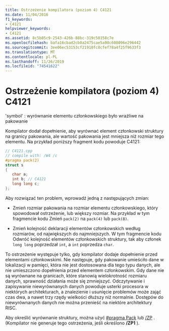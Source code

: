 ```yaml
---
title: Ostrzeżenie kompilatora (poziom 4) C4121
ms.date: 11/04/2016
f1_keywords:
- C4121
helpviewer_keywords:
- C4121
ms.assetid: 8c5b85c9-2543-426b-88bc-319c50158c7e
ms.openlocfilehash: bafa16cbad2cb0a2475cae5a98c608096e296442
ms.sourcegitcommit: 3ee06ec53153cf21910fc8cfef78a4f25f9633f3
ms.translationtype: MT
ms.contentlocale: pl-PL
ms.lasthandoff: 11/26/2019
ms.locfileid: "74541622"
---
```

# <a name="compiler-warning-level-4-c4121"></a>Ostrzeżenie kompilatora (poziom 4) C4121

'symbol' : wyrównanie elementu członkowskiego było wrażliwe na pakowanie

Kompilator dodał dopełnienie, aby wyrównać element członkowski struktury na granicy pakowania, ale wartość pakowania jest mniejsza niż rozmiar tego elementu. Na przykład poniższy fragment kodu powoduje C4121:

```cpp
// C4121.cpp
// compile with: /W4 /c
#pragma pack(2)
struct s
{
   char a;
   int b; // C4121
   long long c;
};
```

Aby rozwiązać ten problem, wprowadź jedną z następujących zmian:

- Zmień rozmiar pakowania na rozmiar elementu członkowskiego, który spowodował ostrzeżenie, lub większy rozmiar. Na przykład w tym fragmencie kodu Zmień `pack(2)` na `pack(4)` lub `pack(8)`.

- Zmień kolejność deklaracji elementów członkowskich według rozmiarów, od największych do najmniejszych. W tym fragmencie kodu Odwróć kolejność elementów członkowskich struktury, tak aby członek `long long` poprzedzał `int`, a `int` poprzedza `char`.

To ostrzeżenie występuje tylko, gdy kompilator dodaje dopełnienie przed elementami członkowskimi. Nie następuje, gdy pakowanie umieściło dane w lokalizacji w pamięci, która nie jest dostosowana dla tego typu danych, ale nie umieszczono dopełnienia przed elementem członkowskim. Gdy dane nie są wyrównane na granicach, które stanowią wielokrotność rozmiaru danych, sprawność działania może się zmniejszyć. Odczytywanie i zapisywanie niewyrównanych danych powoduje usterki procesora w niektórych architekturach, a znalezienie i usunięcie problemów może zająć czas dwa, a nawet trzy rzędy wielkości dłuższy niż normalnie. Dostępów do niewyrównanych danych nie można przenieść na niektóre architektury RISC.

Aby określić wyrównanie struktury, można użyć [#pragma Pack](../../preprocessor/pack.md) lub [/ZP](../../build/reference/zp-struct-member-alignment.md) . (Kompilator nie generuje tego ostrzeżenia, jeśli określono **/ZP1** ).
